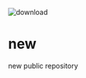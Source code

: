 ![download](https://user-images.githubusercontent.com/109843307/181171856-db9596d0-cbdb-49a9-9cca-c5aca191ca40.jpg)
# new
new public repository
